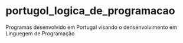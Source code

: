 # portugol_logica_de_programacao
 Programas desenvolvido em Portugal visando o densenvolvimento em Linguegem de Programação
